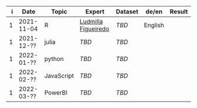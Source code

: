 |    i | Date       | Topic      | Expert                                                      | Dataset | de/en   | Result |
| ---: | ---------- | ---------- | ----------------------------------------------------------- | ------- | ------- | ------ |
|    1 | 2021-11-04 | R          | [Ludmilla Figueiredo](https://ludmillafigueiredo.github.io) | *TBD*   | English |        |
|    1 | 2021-12-?? | julia      | *TBD*                                                       | *TBD*   |         |        |
|    1 | 2022-01-?? | python     | *TBD*                                                       | *TBD*   |         |        |
|    1 | 2022-02-?? | JavaScript | *TBD*                                                       | *TBD*   |         |        |
|    1 | 2022-03-?? | PowerBI    | *TBD*                                                       | *TBD*   |         |        |
